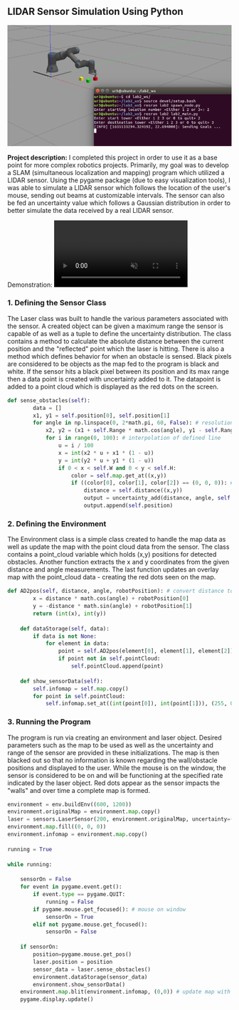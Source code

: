 ## LIDAR Sensor Simulation Using Python
<img src="../images/robot.png?raw=true"/>

**Project description:** I completed this project in order to use it as a base point for more complex robotics projects. Primarily, my goal was to develop a SLAM (simultaneous localization and mapping) program which utilized a LIDAR sensor. Using the pygame package (due to easy visualization tools), I was able to simulate a LIDAR sensor which follows the location of the user's mouse, sending out beams at customizable intervals. The sensor can also be fed an uncertainty value which follows a Gaussian distribution in order to better simulate the data received by a real LIDAR sensor. 

Demonstration: <video src="https://user-images.githubusercontent.com/41236722/141938673-df14ddb2-e90c-416c-8ab5-5776c6a73c04.mp4" data-canonical-src="https://user-images.githubusercontent.com/41236722/141938673-df14ddb2-e90c-416c-8ab5-5776c6a73c04.mp4" controls="controls" muted="muted" class="d-block rounded-bottom-2 width-fit" style="max-height:640px;"></video>

### 1. Defining the Sensor Class
The Laser class was built to handle the various parameters associated with the sensor. A created object can be given a maximum range the sensor is capable of as well as a tuple to define the uncertainty distribution. The class contains a method to calculate the absolute distance between the current position and the "reflected" point which the laser is hitting. There is also a method which defines behavior for when an obstacle is sensed. Black pixels are considered to be objects as the map fed to the program is black and white. If the sensor hits a black pixel between its position and its max range then a data point is created with uncertainty added to it. The datapoint is added to a point cloud which is displayed as the red dots on the screen.
```python
def sense_obstacles(self):
        data = []
        x1, y1 = self.position[0], self.position[1]
        for angle in np.linspace(0, 2*math.pi, 60, False): # resolution determined by number of sampling angles
            x2, y2 = (x1 + self.Range * math.cos(angle), y1 - self.Range * math.sin(angle)) # end of max length line segment
            for i in range(0, 100): # interpolation of defined line
                u = i / 100
                x = int(x2 * u + x1 * (1 - u))
                y = int(y2 * u + y1 * (1 - u))
                if 0 < x < self.W and 0 < y < self.H:
                    color = self.map.get_at((x,y))
                    if ((color[0], color[1], color[2]) == (0, 0, 0)): # black detected along line
                        distance = self.distance((x,y))
                        output = uncertainty_add(distance, angle, self.sigma)
                        output.append(self.position)
 ```

### 2. Defining the Environment
The Environment class is a simple class created to handle the map data as well as update the map with the point cloud data from the sensor. The class contains a point_cloud variable which holds (x,y) positions for detected obstacles. Another function extracts the x and y coordinates from the given distance and angle measurements. The last function updates an overlay map with the point_cloud data - creating the red dots seen on the map.

```python
def AD2pos(self, distance, angle, robotPosition): # convert distance to x and y position
        x = distance * math.cos(angle) + robotPosition[0]
        y = -distance * math.sin(angle) + robotPosition[1]
        return (int(x), int(y))

    def dataStorage(self, data):
        if data is not None:
            for element in data:
                point = self.AD2pos(element[0], element[1], element[2]) # get coordinates
                if point not in self.pointCloud:
                    self.pointCloud.append(point)
    
    def show_sensorData(self):
        self.infomap = self.map.copy()
        for point in self.pointCloud:
            self.infomap.set_at((int(point[0]), int(point[1])), (255, 0, 0)) # create red dots at position
```

### 3. Running the Program
The program is run via creating an environment and laser object. Desired parameters such as the map to be used as well as the uncertainty and range of the sensor are provided in these initializations. The map is then blacked out so that no information is known regarding the wall/obstacle positions and displayed to the user. While the mouse is on the window, the sensor is considered to be on and will be functioning at the specified rate indicated by the laser object. Red dots appear as the sensor impacts the "walls" and over time a complete map is formed.
```python
environment = env.buildEnv((600, 1200))
environment.originalMap = environment.map.copy()
laser = sensors.LaserSensor(200, environment.originalMap, uncertainty=(0.5,0.01))
environment.map.fill((0, 0, 0))
environment.infomap = environment.map.copy()

running = True

while running:

    sensorOn = False
    for event in pygame.event.get():
        if event.type == pygame.QUIT:
            running = False
        if pygame.mouse.get_focused(): # mouse on window
            sensorOn = True
        elif not pygame.mouse.get_focused():
            sensorOn = False
        
    if sensorOn:
        position=pygame.mouse.get_pos()
        laser.position = position
        sensor_data = laser.sense_obstacles()
        environment.dataStorage(sensor_data)
        environment.show_sensorData()
    environment.map.blit(environment.infomap, (0,0)) # update map with infomap containing sensor data
    pygame.display.update()

```

